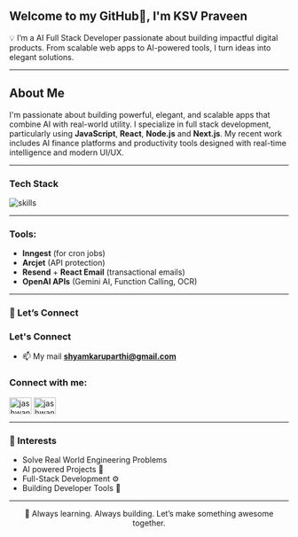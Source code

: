 ## Welcome to my GitHub👋, I'm KSV Praveen

💡 I’m a AI Full Stack Developer passionate about building impactful digital products. From scalable web apps to AI-powered tools, I turn ideas into elegant solutions.

---
## About Me

I'm passionate about building powerful, elegant, and scalable apps that combine AI with real-world utility. I specialize in full stack development, particularly using **JavaScript**, **React**, **Node.js** and **Next.js**. My recent work includes AI finance platforms and productivity tools designed with real-time intelligence and modern UI/UX.

---


###  Tech Stack 

<p align="left">
  <img src="https://skillicons.dev/icons?i=js,ts,react,nextjs,html,css,tailwind,postgres,prisma,sqlite,nodejs,git,github,supabase" alt="skills" />
</p>

---

###  Tools:  
- **Inngest** (for cron jobs)  
- **Arcjet** (API protection)  
- **Resend** + **React Email** (transactional emails)  
- **OpenAI APIs** (Gemini AI, Function Calling, OCR)  

---

### 🤝 Let’s Connect

### Let's Connect

- 📫 My mail **shyamkaruparthi@gmail.com**
<h3 align="left">Connect with me:</h3>
<p align="left">
<a href="https://www.linkedin.com/in/ksvpraveen/" target="blank"><img align="center" src="https://raw.githubusercontent.com/rahuldkjain/github-profile-readme-generator/master/src/images/icons/Social/linked-in-alt.svg" alt="jashwanth" height="30" width="40" /></a>
<a href="https://www.instagram.com/svpraveen_174/" target="blank"><img align="center" src="https://raw.githubusercontent.com/rahuldkjain/github-profile-readme-generator/master/src/images/icons/Social/instagram.svg" alt="jashwanthpeddisetty" height="30" width="40" /></a>
</p>



---

### 💬 Interests

- Solve Real World Engineering Problems
- AI powered Projects 🤖  
- Full-Stack Development ⚙️  
- Building Developer Tools 🧰  


---


<div align="center">
  🚀 Always learning. Always building. Let’s make something awesome together.
</div>
